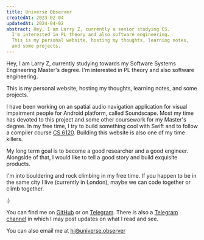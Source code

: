 ```yaml
---
title: Universe Observer
createdAt: 2023-02-04
updatedAt: 2024-04-02
abstract: Hey, I am Larry Z, currently a senior studying CS.
  I'm interested in PL theory and also software engineering.
  This is my personal website, hosting my thoughts, learning notes,
  and some projects. 
---
```


Hey, I am Larry Z, currently studying towards my Software Systems Engineering Master's degree.
I'm interested in PL theory and also software engineering.

This is my personal website, hosting my thoughts, learning notes,
and some projects.

I have been working on an spatial audio navigation application for visual
impairment people for Android platform, called Soundscape. Most my time has
devoted to this project and some other coursework for my Master's degree. In my
free time, I try to build something cool with Swift and to follow a compiler
course [CS 6120](https://www.cs.cornell.edu/courses/cs6120/2023fa/self-guided/).
Building this website is also one of my time killers.

My long term goal is to become a good researcher and a good engineer.
Alongside of that, I would like to tell a good story and build exquisite
products.

I'm into bouldering and rock climbing in my free time.
If you happen to be in the same city I live (currently in London),
maybe we can code together or climb together.

:)

You can find me on [GitHub](https://github.com/FlickerSoul) or
on [Telegram](https://t.me/FlickerSoul). There is also
a [Telegram channel](https://t.me/the_universe_observer) in which I may post
updates on what I read and see.

You can also email me at [hi@universe.observer](mailto:hi@universe.observer)
